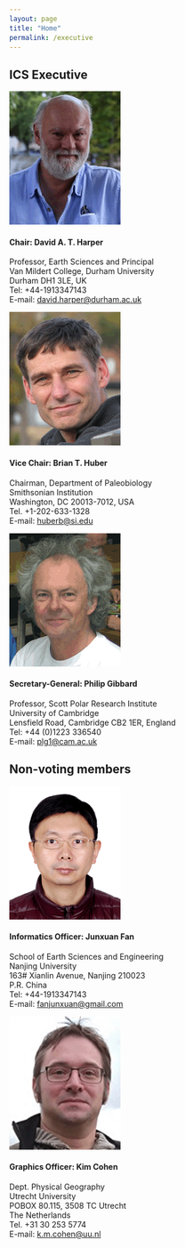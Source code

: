 ```yaml
---
layout: page
title: "Home"
permalink: /executive
---
```

## ICS Executive

<div class="person">
    <img src="/images/person-harper.gif" alt="" />
    <h4>Chair: David A. T. Harper</h4>
    <p>
        Professor, Earth Sciences and Principal<br />
        Van Mildert College, Durham University<br />
        Durham DH1 3LE, UK<br />
        Tel: +44-1913347143<br />
        E-mail:  <a href="david.harper@durham.ac.uk">david.harper@durham.ac.uk</a><br />
    </p>
</div>

<div class="person">
    <img src="/images/person-huber.gif" alt="" />
    <h4>Vice Chair: Brian T. Huber</h4>
    <p>
        Chairman, Department of Paleobiology<br />
        Smithsonian Institution<br />
        Washington, DC 20013-7012, USA<br />
        Tel. +1-202-633-1328<br />
        E-mail:  <a href="huberb@si.edu">huberb@si.edu</a><br />
    </p>
</div>

<div class="person">
    <img src="/images/person-gibbard.gif" alt="" />
    <h4>Secretary-General: Philip Gibbard</h4>
    <p>
        Professor, Scott Polar Research Institute<br />
        University of Cambridge<br />
        Lensfield Road, Cambridge CB2 1ER, England<br />
        Tel: +44 (0)1223 336540<br />
        E-mail:  <a href="plg1@cam.ac.uk">plg1@cam.ac.uk</a><br />
    </p>
</div>

<div style="clear:both;"></div>

## Non-voting members

<div class="person">
    <img src="/images/person-fan.gif" alt="" />
    <h4>Informatics Officer: Junxuan Fan</h4>
    <p>
        School of Earth Sciences and Engineering<br />
        Nanjing University<br />
        163# Xianlin Avenue, Nanjing 210023<br />
        P.R. China<br />
        Tel: +44-1913347143<br />
        E-mail:  <a href="fanjunxuan@gmail.com">fanjunxuan@gmail.com</a><br />
    </p>
</div>

<div class="person">
    <img src="/images/person-cohen.gif" alt="" />
    <h4>Graphics Officer: Kim Cohen</h4>
    <p>
        Dept. Physical Geography<br />
        Utrecht University<br />
        POBOX 80.115, 3508 TC Utrecht<br />
        The Netherlands<br />
        Tel. +31 30 253 5774<br />
        E-mail:  <a href="k.m.cohen@uu.nl">k.m.cohen@uu.nl</a><br />
    </p>
</div>